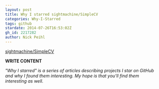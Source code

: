 ```yaml
---
layout: post
title: Why I starred sightmachine/SimpleCV
categories: Why-I-Starred
tags: github
stardate: 2014-07-26T16:53:02Z
gh_id: 2217282
author: Nick Peihl
---
```


[sightmachine/SimpleCV](star.repo.html_url)

**WRITE CONTENT**

*"Why I starred" is a series of articles describing projects I star on GitHub and why I found them interesting. My hope is that you'll find them interesting as well.*

